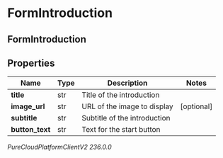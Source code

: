 # FormIntroduction

## FormIntroduction

## Properties

|Name | Type | Description | Notes|
|------------ | ------------- | ------------- | -------------|
| **title** | str | Title of the introduction | |
| **image_url** | str | URL of the image to display | [optional] |
| **subtitle** | str | Subtitle of the introduction | |
| **button_text** | str | Text for the start button | |



_PureCloudPlatformClientV2 236.0.0_
